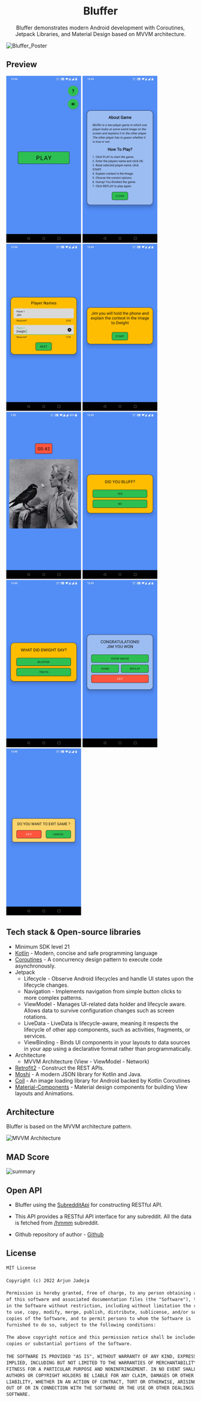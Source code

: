 <h1 align="center">Bluffer</h1>

<p align="center">  
Bluffer demonstrates modern Android development with Coroutines, Jetpack Libraries, and Material Design based on MVVM architecture.
</p>


![Bluffer_Poster](https://user-images.githubusercontent.com/81246797/176945231-e672db11-78c7-4a76-bae5-2705f62241d2.png)

## Preview

<p float="left">
  <img src="assets/Screenshot_20220716-004415.jpg" width="200" />
  <img src="assets/Screenshot_20220716-004422.jpg" width="200" /> 
  <img src="assets/Screenshot_20220716-004439.jpg" width="200" />
  <img src="assets/Screenshot_20220716-004447.jpg" width="200" />
  <img src="assets/Screenshot_20220715-195316.jpg" width="200" /> 
  <img src="assets/Screenshot_20220716-004537.jpg" width="200" />
  <img src="assets/Screenshot_20220716-004543.jpg" width="200" />
  <img src="assets/Screenshot_20220716-004549.jpg" width="200" /> 
  <img src="assets/Screenshot_20220716-004603.jpg" width="200" />
</p>

## Tech stack & Open-source libraries

- Minimum SDK level 21
- [Kotlin](https://kotlinlang.org/) - Modern, concise and safe programming language
- [Coroutines](https://github.com/Kotlin/kotlinx.coroutines) - A concurrency design pattern to execute code asynchronously.
- Jetpack
  - Lifecycle - Observe Android lifecycles and handle UI states upon the lifecycle changes.
  - Navigation - Implements navigation from simple button clicks to more complex patterns.
  - ViewModel - Manages UI-related data holder and lifecycle aware. Allows data to survive configuration changes such as screen rotations.
  - LiveData - LiveData is lifecycle-aware, meaning it respects the lifecycle of other app components, such as activities, fragments, or services.
  - ViewBinding - Binds UI components in your layouts to data sources in your app using a declarative format rather than programmatically.
- Architecture
  - MVVM Architecture (View - ViewModel - Network)
- [Retrofit2](https://github.com/square/retrofit) - Construct the REST APIs.
- [Moshi](https://github.com/square/moshi/) - A modern JSON library for Kotlin and Java.
- [Coil](https://github.com/coil-kt/coil) - An image loading library for Android backed by Kotlin Coroutines
- [Material-Components](https://github.com/material-components/material-components-android) - Material design components for building View layouts and Animations.


## Architecture

Bluffer is based on the MVVM architecture pattern.

<img width="400" alt="MVVM Architecture" src="https://user-images.githubusercontent.com/81246797/176947096-e1ba74e8-0bbf-4a8a-a530-363f08d9fd25.png">


## MAD Score

![summary](https://user-images.githubusercontent.com/81246797/179294198-7beb2b9a-773e-4177-930a-b5cf824ab756.png)


## Open API

- Bluffer using the [SubredditApi](https://meme-api.herokuapp.com/gimme/hmmm) for constructing RESTful API.<br>

- This API provides a RESTful API interface for any subreddit. All the data is fetched from [/hmmm](https://www.reddit.com/r/hmmm/) subreddit.

- Github repository of author - [Github](https://github.com/D3vd/Meme_Api)


## License
```xml
MIT License

Copyright (c) 2022 Arjun Jadeja

Permission is hereby granted, free of charge, to any person obtaining a copy
of this software and associated documentation files (the "Software"), to deal
in the Software without restriction, including without limitation the rights
to use, copy, modify, merge, publish, distribute, sublicense, and/or sell
copies of the Software, and to permit persons to whom the Software is
furnished to do so, subject to the following conditions:

The above copyright notice and this permission notice shall be included in all
copies or substantial portions of the Software.

THE SOFTWARE IS PROVIDED "AS IS", WITHOUT WARRANTY OF ANY KIND, EXPRESS OR
IMPLIED, INCLUDING BUT NOT LIMITED TO THE WARRANTIES OF MERCHANTABILITY,
FITNESS FOR A PARTICULAR PURPOSE AND NONINFRINGEMENT. IN NO EVENT SHALL THE
AUTHORS OR COPYRIGHT HOLDERS BE LIABLE FOR ANY CLAIM, DAMAGES OR OTHER
LIABILITY, WHETHER IN AN ACTION OF CONTRACT, TORT OR OTHERWISE, ARISING FROM,
OUT OF OR IN CONNECTION WITH THE SOFTWARE OR THE USE OR OTHER DEALINGS IN THE
SOFTWARE.
```
